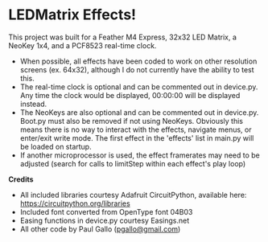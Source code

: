 # LEDMatrix Effects!

This project was built for a Feather M4 Express, 32x32 LED Matrix, a NeoKey 1x4, and a PCF8523 real-time clock.

- When possible, all effects have been coded to work on other resolution screens (ex. 64x32), although I do not currently have the ability to test this.
- The real-time clock is optional and can be commented out in device.py. Any time the clock would be displayed, 00:00:00 will be displayed instead.
- The NeoKeys are also optional and can be commented out in device.py. Boot.py must also be removed if not using NeoKeys.  Obviously this means there is no way to interact with the effects, navigate menus, or enter/exit write mode. The first effect in the 'effects' list in main.py will be loaded on startup.
- If another microprocessor is used, the effect framerates may need to be adjusted (search for calls to limitStep within each effect's play loop)


**Credits**
- All included libraries courtesy Adafruit CircuitPython, available here: https://circuitpython.org/libraries
- Included font converted from OpenType font 04B03
- Easing functions in device.py courtesy Easings.net
- All other code by Paul Gallo (pgallo@gmail.com)
